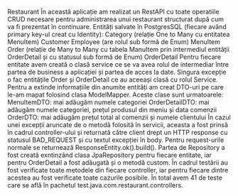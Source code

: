  Restaurant 
În această aplicație am realizat un RestAPI cu toate operatiile CRUD necesare pentru
administrarea unui restaurant structurat după cum va fi prezentat în continuare.
Entități salvate în PostgresSQL (fiecare având primary key-ul creat cu Identity):
    Category (relație One to Many cu entitatea MenuItem)
    Customer
    Employee (are rolul sub formă de Enum)
    MenuItem
    Order (relație de Many to Many cu tabela ManuItem prin intermediul entității
    OrderDetail și cu statusul sub formă de Enum)
    OrderDetail
Pentru fiecare entitate avem creată o clasă service ce se va avea rolul de intermediar
între partea de business a aplicației și partea de acces la date. Singura excepție o
fac entitățile Order și OrderDetail ce au aceeași clasă cu rolul Service.
Pentru a extinde informațiile din anumite entități am creat DTO-uri pe care le-am
mapat folosind clasa ModelMapper. Aceste clase sunt urmatoarele:
    MenuItemDTO: mai adăugăm numele categoriei
    OrderDetailDTO: mai adăugăm numele categoriei, prețul produsul din meniu și
    data comenzii
    OrderDTO: mai adăugăm prețul total al comenzii și numele clientului
În cazul unei excepții aruncate de o metodă folosită în servicii, aceasta a fost
prinsă în cadrul controller-ului și returnată către client drept un HTTP response cu
statusul BAD_REQUEST și cu textul excepției în body. Pentru request-urile normale se
returnează ResponseEntity.ok().build().
Partea de Repository a fost creată exntinzând clasa JpaRepository pentru fiecare
entitate, iar pentru OrderDetail a fost adăugată și o metodă custom.
În cadrul testării au fost verificate toate metodele din fiecare controller, iar
pentru fiecare dintre acestea au fost verificate toate cazurile posibile. În total
avem 41 de teste care se află în pachetul test.java.com.restaurant.controllers.
